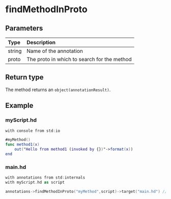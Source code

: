 # findMethodInProto

## Parameters

| Type | Description |
| :--- | :--- |
| string | Name of the annotation |
| proto | The proto in which to search for the method |

## Return type

The method returns an `object(annotationResult)`.

## Example

### myScript.hd

```swift
with console from std:io

#myMethod()
func method1(x)
    out("Hello from method1 (invoked by {})"->format(x))
end
```

### main.hd

```swift
with annotations from std:internals
with myScript.hd as script

annotations->findMethodInProto("myMethod",script)->target("main.hd") //Output: Hello from method1 (invoked by main.hd)
```



